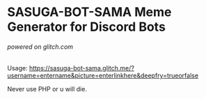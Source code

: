 # SASUGA-BOT-SAMA Meme Generator for Discord Bots
###### powered on glitch.com


Usage:
https://sasuga-bot-sama.glitch.me/?username=entername&picture=enterlinkhere&deepfry=trueorfalse

Never use PHP or u will die. 
